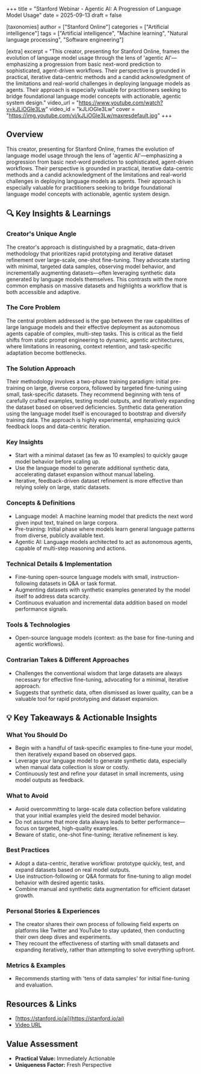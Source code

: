 +++
title = "Stanford Webinar - Agentic AI: A Progression of Language Model Usage"
date = 2025-09-13
draft = false

[taxonomies]
author = ["Stanford Online"]
categories = ["Artificial intelligence"]
tags = ["Artificial intelligence", "Machine learning", "Natural language processing", "Software engineering"]

[extra]
excerpt = "This creator, presenting for Stanford Online, frames the evolution of language model usage through the lens of 'agentic AI'—emphasizing a progression from basic next-word prediction to sophisticated, agent-driven workflows. Their perspective is grounded in practical, iterative data-centric methods and a candid acknowledgment of the limitations and real-world challenges in deploying language models as agents. Their approach is especially valuable for practitioners seeking to bridge foundational language model concepts with actionable, agentic system design."
video_url = "https://www.youtube.com/watch?v=kJLiOGle3Lw"
video_id = "kJLiOGle3Lw"
cover = "https://img.youtube.com/vi/kJLiOGle3Lw/maxresdefault.jpg"
+++

## Overview

This creator, presenting for Stanford Online, frames the evolution of language model usage through the lens of 'agentic AI'—emphasizing a progression from basic next-word prediction to sophisticated, agent-driven workflows. Their perspective is grounded in practical, iterative data-centric methods and a candid acknowledgment of the limitations and real-world challenges in deploying language models as agents. Their approach is especially valuable for practitioners seeking to bridge foundational language model concepts with actionable, agentic system design.

## 🔍 Key Insights & Learnings

### Creator's Unique Angle
The creator's approach is distinguished by a pragmatic, data-driven methodology that prioritizes rapid prototyping and iterative dataset refinement over large-scale, one-shot fine-tuning. They advocate starting with minimal, targeted data samples, observing model behavior, and incrementally augmenting datasets—often leveraging synthetic data generated by language models themselves. This contrasts with the more common emphasis on massive datasets and highlights a workflow that is both accessible and adaptive.

### The Core Problem
The central problem addressed is the gap between the raw capabilities of large language models and their effective deployment as autonomous agents capable of complex, multi-step tasks. This is critical as the field shifts from static prompt engineering to dynamic, agentic architectures, where limitations in reasoning, context retention, and task-specific adaptation become bottlenecks.

### The Solution Approach
Their methodology involves a two-phase training paradigm: initial pre-training on large, diverse corpora, followed by targeted fine-tuning using small, task-specific datasets. They recommend beginning with tens of carefully crafted examples, testing model outputs, and iteratively expanding the dataset based on observed deficiencies. Synthetic data generation using the language model itself is encouraged to bootstrap and diversify training data. The approach is highly experimental, emphasizing quick feedback loops and data-centric iteration.

### Key Insights
- Start with a minimal dataset (as few as 10 examples) to quickly gauge model behavior before scaling up.
- Use the language model to generate additional synthetic data, accelerating dataset expansion without manual labeling.
- Iterative, feedback-driven dataset refinement is more effective than relying solely on large, static datasets.

### Concepts & Definitions
- Language model: A machine learning model that predicts the next word given input text, trained on large corpora.
- Pre-training: Initial phase where models learn general language patterns from diverse, publicly available text.
- Agentic AI: Language models architected to act as autonomous agents, capable of multi-step reasoning and actions.

### Technical Details & Implementation
- Fine-tuning open-source language models with small, instruction-following datasets in Q&A or task format.
- Augmenting datasets with synthetic examples generated by the model itself to address data scarcity.
- Continuous evaluation and incremental data addition based on model performance signals.

### Tools & Technologies
- Open-source language models (context: as the base for fine-tuning and agentic workflows).

### Contrarian Takes & Different Approaches
- Challenges the conventional wisdom that large datasets are always necessary for effective fine-tuning, advocating for a minimal, iterative approach.
- Suggests that synthetic data, often dismissed as lower quality, can be a valuable tool for rapid prototyping and dataset expansion.

## 💡 Key Takeaways & Actionable Insights

### What You Should Do
- Begin with a handful of task-specific examples to fine-tune your model, then iteratively expand based on observed gaps.
- Leverage your language model to generate synthetic data, especially when manual data collection is slow or costly.
- Continuously test and refine your dataset in small increments, using model outputs as feedback.

### What to Avoid
- Avoid overcommitting to large-scale data collection before validating that your initial examples yield the desired model behavior.
- Do not assume that more data always leads to better performance—focus on targeted, high-quality examples.
- Beware of static, one-shot fine-tuning; iterative refinement is key.

### Best Practices
- Adopt a data-centric, iterative workflow: prototype quickly, test, and expand datasets based on real model outputs.
- Use instruction-following or Q&A formats for fine-tuning to align model behavior with desired agentic tasks.
- Combine manual and synthetic data augmentation for efficient dataset growth.

### Personal Stories & Experiences
- The creator shares their own process of following field experts on platforms like Twitter and YouTube to stay updated, then conducting their own deep dives and experiments.
- They recount the effectiveness of starting with small datasets and expanding iteratively, rather than attempting to solve everything upfront.

### Metrics & Examples
- Recommends starting with 'tens of data samples' for initial fine-tuning and evaluation.

## Resources & Links

- [https://stanford.io/ai](https://stanford.io/ai)
- [Video URL](https://www.youtube.com/watch?v=kJLiOGle3Lw)

## Value Assessment
- **Practical Value:** Immediately Actionable
- **Uniqueness Factor:** Fresh Perspective


